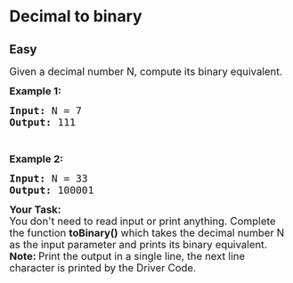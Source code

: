 # Decimal to binary
## Easy
<div class="problems_problem_content__Xm_eO"><p><span style="font-size:18px">Given a decimal number N, compute its binary equivalent.</span></p>

<p><strong><span style="font-size:18px">Example 1:</span></strong></p>

<pre><span style="font-size:18px"><strong>Input:</strong> N = 7
<strong>Output:</strong> 111</span></pre>

<p>&nbsp;</p>

<p><strong><span style="font-size:18px">Example 2:</span></strong></p>

<pre><span style="font-size:18px"><strong>Input:</strong> N = 33
<strong>Output: </strong>100001</span>
</pre>

<p><strong><span style="font-size:18px">Your Task:</span></strong><br>
<span style="font-size:18px">You don't need to read input or print anything. Complete the function <strong>toBinary()</strong> which takes the decimal number N as the input parameter and prints&nbsp;its binary equivalent.<br>
<strong>Note: </strong>Print the output in a single line, the next line character is printed by the Driver Code.</span></p>

<p>&nbsp;</p>
</div>